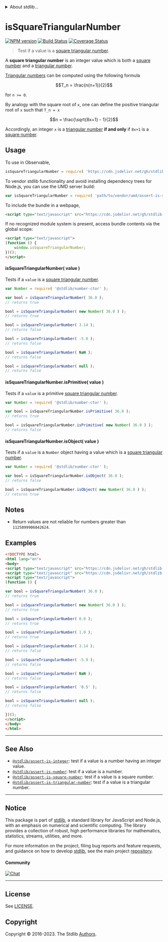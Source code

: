 <!--

@license Apache-2.0

Copyright (c) 2020 The Stdlib Authors.

Licensed under the Apache License, Version 2.0 (the "License");
you may not use this file except in compliance with the License.
You may obtain a copy of the License at

   http://www.apache.org/licenses/LICENSE-2.0

Unless required by applicable law or agreed to in writing, software
distributed under the License is distributed on an "AS IS" BASIS,
WITHOUT WARRANTIES OR CONDITIONS OF ANY KIND, either express or implied.
See the License for the specific language governing permissions and
limitations under the License.

-->


<details>
  <summary>
    About stdlib...
  </summary>
  <p>We believe in a future in which the web is a preferred environment for numerical computation. To help realize this future, we've built stdlib. stdlib is a standard library, with an emphasis on numerical and scientific computation, written in JavaScript (and C) for execution in browsers and in Node.js.</p>
  <p>The library is fully decomposable, being architected in such a way that you can swap out and mix and match APIs and functionality to cater to your exact preferences and use cases.</p>
  <p>When you use stdlib, you can be absolutely certain that you are using the most thorough, rigorous, well-written, studied, documented, tested, measured, and high-quality code out there.</p>
  <p>To join us in bringing numerical computing to the web, get started by checking us out on <a href="https://github.com/stdlib-js/stdlib">GitHub</a>, and please consider <a href="https://opencollective.com/stdlib">financially supporting stdlib</a>. We greatly appreciate your continued support!</p>
</details>

# isSquareTriangularNumber

[![NPM version][npm-image]][npm-url] [![Build Status][test-image]][test-url] [![Coverage Status][coverage-image]][coverage-url] <!-- [![dependencies][dependencies-image]][dependencies-url] -->

> Test if a value is a [square triangular number][square-triangular-number].

<section class="intro">

A **square triangular number** is an integer value which is both a [square number][@stdlib/assert/is-square-number] and a [triangular number][@stdlib/assert/is-triangular-number].

[Triangular numbers][@stdlib/assert/is-triangular-number] can be computed using the following formula

<!-- <equation class="equation" label="eq:triangular_number" align="center" raw="T_n = \frac{n(n+1)}{2}" alt="Triangular number formula."> -->

```math
T_n = \frac{n(n+1)}{2}
```

<!-- <div class="equation" align="center" data-raw-text="T_n = \frac{n(n+1)}{2}" data-equation="eq:triangular_number">
    <img src="https://cdn.jsdelivr.net/gh/stdlib-js/stdlib@b295a09a80f4fd0cc84682dcda0fe3e354394c0c/lib/node_modules/@stdlib/assert/is-square-triangular-number/docs/img/equation_triangular_number.svg" alt="Triangular number formula.">
    <br>
</div> -->

<!-- </equation> -->

for `n >= 0`.

By analogy with the square root of `x`, one can define the positive triangular root of `x` such that `T_n = x`

<!-- <equation class="equation" label="eq:triangular_root" align="center" raw="n = \frac{\sqrt{8x+1} - 1}{2}" alt="Triangular root formula."> -->

```math
n = \frac{\sqrt{8x+1} - 1}{2}
```

<!-- <div class="equation" align="center" data-raw-text="n = \frac{\sqrt{8x+1} - 1}{2}" data-equation="eq:triangular_root">
    <img src="https://cdn.jsdelivr.net/gh/stdlib-js/stdlib@b295a09a80f4fd0cc84682dcda0fe3e354394c0c/lib/node_modules/@stdlib/assert/is-square-triangular-number/docs/img/equation_triangular_root.svg" alt="Triangular root formula.">
    <br>
</div> -->

<!-- </equation> -->

Accordingly, an integer `x` is a [triangular number][@stdlib/assert/is-triangular-number] **if and only** if `8x+1` is a [square number][@stdlib/assert/is-square-number].

</section>

<!-- /.intro -->



<section class="usage">

## Usage

To use in Observable,

```javascript
isSquareTriangularNumber = require( 'https://cdn.jsdelivr.net/gh/stdlib-js/assert-is-square-triangular-number@umd/browser.js' )
```

To vendor stdlib functionality and avoid installing dependency trees for Node.js, you can use the UMD server build:

```javascript
var isSquareTriangularNumber = require( 'path/to/vendor/umd/assert-is-square-triangular-number/index.js' )
```

To include the bundle in a webpage,

```html
<script type="text/javascript" src="https://cdn.jsdelivr.net/gh/stdlib-js/assert-is-square-triangular-number@umd/browser.js"></script>
```

If no recognized module system is present, access bundle contents via the global scope:

```html
<script type="text/javascript">
(function () {
    window.isSquareTriangularNumber;
})();
</script>
```

#### isSquareTriangularNumber( value )

Tests if a `value` is a [square triangular number][square-triangular-number].

<!-- eslint-disable no-new-wrappers -->

```javascript
var Number = require( '@stdlib/number-ctor' );

var bool = isSquareTriangularNumber( 36.0 );
// returns true

bool = isSquareTriangularNumber( new Number( 36.0 ) );
// returns true

bool = isSquareTriangularNumber( 3.14 );
// returns false

bool = isSquareTriangularNumber( -5.0 );
// returns false

bool = isSquareTriangularNumber( NaN );
// returns false

bool = isSquareTriangularNumber( null );
// returns false
```

#### isSquareTriangularNumber.isPrimitive( value )

Tests if a `value` is a primitive [square triangular number][square-triangular-number].

<!-- eslint-disable no-new-wrappers -->

```javascript
var Number = require( '@stdlib/number-ctor' );

var bool = isSquareTriangularNumber.isPrimitive( 36.0 );
// returns true

bool = isSquareTriangularNumber.isPrimitive( new Number( 36.0 ) );
// returns false
```

#### isSquareTriangularNumber.isObject( value )

Tests if a `value` is a `Number` object having a value which is a [square triangular number][square-triangular-number].

<!-- eslint-disable no-new-wrappers -->

```javascript
var Number = require( '@stdlib/number-ctor' );

var bool = isSquareTriangularNumber.isObject( 36.0 );
// returns false

bool = isSquareTriangularNumber.isObject( new Number( 36.0 ) );
// returns true
```

</section>

<!-- /.usage -->

<section class="notes">

## Notes

-   Return values are not reliable for numbers greater than `1125899906842624`.

</section>

<!-- /.notes -->

<section class="examples">

## Examples

<!-- eslint-disable no-new-wrappers -->

<!-- eslint no-undef: "error" -->

```html
<!DOCTYPE html>
<html lang="en">
<body>
<script type="text/javascript" src="https://cdn.jsdelivr.net/gh/stdlib-js/number-ctor@umd/browser.js"></script>
<script type="text/javascript" src="https://cdn.jsdelivr.net/gh/stdlib-js/assert-is-square-triangular-number@umd/browser.js"></script>
<script type="text/javascript">
(function () {

var bool = isSquareTriangularNumber( 36.0 );
// returns true

bool = isSquareTriangularNumber( new Number( 36.0 ) );
// returns true

bool = isSquareTriangularNumber( 0.0 );
// returns true

bool = isSquareTriangularNumber( 1.0 );
// returns true

bool = isSquareTriangularNumber( 3.14 );
// returns false

bool = isSquareTriangularNumber( -5.0 );
// returns false

bool = isSquareTriangularNumber( NaN );
// returns false

bool = isSquareTriangularNumber( '0.5' );
// returns false

bool = isSquareTriangularNumber( null );
// returns false

})();
</script>
</body>
</html>
```

</section>

<!-- /.examples -->

<!-- Section for related `stdlib` packages. Do not manually edit this section, as it is automatically populated. -->

<section class="related">

* * *

## See Also

-   <span class="package-name">[`@stdlib/assert-is-integer`][@stdlib/assert/is-integer]</span><span class="delimiter">: </span><span class="description">test if a value is a number having an integer value.</span>
-   <span class="package-name">[`@stdlib/assert-is-number`][@stdlib/assert/is-number]</span><span class="delimiter">: </span><span class="description">test if a value is a number.</span>
-   <span class="package-name">[`@stdlib/assert-is-square-number`][@stdlib/assert/is-square-number]</span><span class="delimiter">: </span><span class="description">test if a value is a square number.</span>
-   <span class="package-name">[`@stdlib/assert-is-triangular-number`][@stdlib/assert/is-triangular-number]</span><span class="delimiter">: </span><span class="description">test if a value is a triangular number.</span>

</section>

<!-- /.related -->

<!-- Section for all links. Make sure to keep an empty line after the `section` element and another before the `/section` close. -->


<section class="main-repo" >

* * *

## Notice

This package is part of [stdlib][stdlib], a standard library for JavaScript and Node.js, with an emphasis on numerical and scientific computing. The library provides a collection of robust, high performance libraries for mathematics, statistics, streams, utilities, and more.

For more information on the project, filing bug reports and feature requests, and guidance on how to develop [stdlib][stdlib], see the main project [repository][stdlib].

#### Community

[![Chat][chat-image]][chat-url]

---

## License

See [LICENSE][stdlib-license].


## Copyright

Copyright &copy; 2016-2023. The Stdlib [Authors][stdlib-authors].

</section>

<!-- /.stdlib -->

<!-- Section for all links. Make sure to keep an empty line after the `section` element and another before the `/section` close. -->

<section class="links">

[npm-image]: http://img.shields.io/npm/v/@stdlib/assert-is-square-triangular-number.svg
[npm-url]: https://npmjs.org/package/@stdlib/assert-is-square-triangular-number

[test-image]: https://github.com/stdlib-js/assert-is-square-triangular-number/actions/workflows/test.yml/badge.svg?branch=v0.1.0
[test-url]: https://github.com/stdlib-js/assert-is-square-triangular-number/actions/workflows/test.yml?query=branch:v0.1.0

[coverage-image]: https://img.shields.io/codecov/c/github/stdlib-js/assert-is-square-triangular-number/main.svg
[coverage-url]: https://codecov.io/github/stdlib-js/assert-is-square-triangular-number?branch=main

<!--

[dependencies-image]: https://img.shields.io/david/stdlib-js/assert-is-square-triangular-number.svg
[dependencies-url]: https://david-dm.org/stdlib-js/assert-is-square-triangular-number/main

-->

[chat-image]: https://img.shields.io/gitter/room/stdlib-js/stdlib.svg
[chat-url]: https://app.gitter.im/#/room/#stdlib-js_stdlib:gitter.im

[stdlib]: https://github.com/stdlib-js/stdlib

[stdlib-authors]: https://github.com/stdlib-js/stdlib/graphs/contributors

[umd]: https://github.com/umdjs/umd
[es-module]: https://developer.mozilla.org/en-US/docs/Web/JavaScript/Guide/Modules

[deno-url]: https://github.com/stdlib-js/assert-is-square-triangular-number/tree/deno
[umd-url]: https://github.com/stdlib-js/assert-is-square-triangular-number/tree/umd
[esm-url]: https://github.com/stdlib-js/assert-is-square-triangular-number/tree/esm
[branches-url]: https://github.com/stdlib-js/assert-is-square-triangular-number/blob/main/branches.md

[stdlib-license]: https://raw.githubusercontent.com/stdlib-js/assert-is-square-triangular-number/main/LICENSE

[square-triangular-number]: https://en.wikipedia.org/wiki/Square_triangular_number

<!-- <related-links> -->

[@stdlib/assert/is-integer]: https://github.com/stdlib-js/assert-is-integer/tree/umd

[@stdlib/assert/is-number]: https://github.com/stdlib-js/assert-is-number/tree/umd

[@stdlib/assert/is-square-number]: https://github.com/stdlib-js/assert-is-square-number/tree/umd

[@stdlib/assert/is-triangular-number]: https://github.com/stdlib-js/assert-is-triangular-number/tree/umd

<!-- </related-links> -->

</section>

<!-- /.links -->
